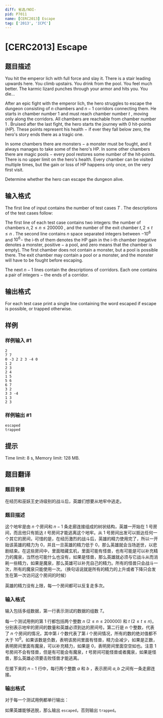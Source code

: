 ```yaml
---
diff: 省选/NOI-
pid: P7011
name: [CERC2013] Escape
tag: ['2013', 'ICPC']
---
```

# [CERC2013] Escape
## 题目描述



You hit the emperor lich with full force and slay it. There is a stair leading upwards here. You climb upstairs. You drink from the pool. You feel much better. The karmic lizard punches through your armor and hits you. You die...

After an epic fight with the emperor lich, the hero struggles to escape the dungeon consisting of $n$ chambers and $n − 1$ corridors connecting them. He starts in chamber number $1$ and must reach chamber number $t$ , moving only along the corridors. All chambers are reachable from chamber number $1$ . Bruised after the last fight, the hero starts the journey with $0$ hit-points $(HP).$ These points represent his health $-$ if ever they fall below zero, the hero's story ends there as a tragic one.

In some chambers there are monsters $-$ a monster must be fought, and it always manages to take some of the hero's HP. In some other chambers there are magic pools $-$ every pool restores some number of the hit-points. There is no upper limit on the hero's health. Every chamber can be visited multiple times, but the gain or loss of HP happens only once, on the very first visit.

Determine whether the hero can escape the dungeon alive.


## 输入格式



The first line of input contains the number of test cases $T$ . The descriptions of the test cases follow:

The first line of each test case contains two integers: the number of chambers $n , 2 \le n \le 200 000$ , and the number of the exit chamber $t , 2 \le t \le n$ . The second line contains $n$ space separated integers between $-10^{6}$ and $10^{6} -$ the i-th of them denotes the HP gain in the i-th chamber (negative denotes a monster, positive $-$ a pool, and zero means that the chamber is empty). The first chamber does not contain a monster, but a pool is possible there. The exit chamber may contain a pool or a monster, and the monster will have to be fought before escaping.

The next $n−1$ lines contain the descriptions of corridors. Each one contains a pair of integers $-$ the ends of a corridor.


## 输出格式



For each test case print a single line containing the word escaped if escape is possible, or trapped otherwise.


## 样例

### 样例输入 #1
```
2
7 7
0 -3 2 2 3 -4 0
1 2
2 3
2 4
1 5
5 6
6 7
3 2
3 3 -4
1 3
2 3

```
### 样例输出 #1
```
escaped
trapped

```
## 提示

Time limit: 8 s, Memory limit: 128 MB. 


## 题目翻译

### 题目背景

在经历和巫妖王史诗级别的战斗后，英雄们想要从地牢中逃走。

### 题目描述

这个地牢是由 $n$ 个房间和 $n-1$ 条走廊连接组成的树状结构，英雄一开始在 $1$ 号房间，而且他只有抵达 $t$ 号房间才能逃离这个地牢。从 $1$ 号房间出发可以抵达任何一个其它的房间，可惜的是，在经历激烈的战斗后，英雄的精力使用完了，所以一开始该英雄的精力为 $0$，并且一旦英雄的精力低于 $0$，那么英雄就会当场逝世，以悲剧结束。在这些房间中，里面暗藏玄机，里面可能有怪兽，也有可能是可以补充精力的魔泉，当然也可能什么也没有，如果是怪兽，那么英雄就必须与它战斗从而消耗一些精力，如果是魔泉，那么英雄可以补充自己的精力。所有的怪兽只会战斗一次，所有的魔泉只能使用一次。（换句话说就是所有的精力的上升或者下降只会发生在第一次访问这个房间的时候）

英雄的精力没有上限，每一个房间都可以反复走多次。

### 输入格式

输入包括多组数据，第一行表示测试的数据的组数 $T$。

每一个测试用例的第 $1$ 行都包括两个整数 $n$ $(2 \le n \le 200000 )$ 和 $t$ $(2 \le t \le n)$，分别表示地牢的房间的数量和英雄必须到达的房间号。第二行是 $n$ 个整数，代表了 $n$ 个房间的情况，其中第 $i$ 个数代表了第 $i$ 个房间情况，所有的数的绝对值都不大于 $10^{6}$。如果该数是负数，表明该房间里面有怪兽，精力会减少，如果是正数，表明房间里面有魔泉，可以补充精力，如果是 $0$，表明房间里面空空如也。注意 $1$ 号房间不会有怪兽，但是有可能会有魔泉，$t$ 号房间可能怪兽或者魔泉，如果是怪兽，那么英雄必须要击败怪兽才能逃离。

在接下来的 $n-1$ 行中，每行两个整数 $a$ 和 $b$ ，表示房间 $a, b$ 之间有一条走廊连接。

### 输出格式

对于每一个测试用例都单行输出：

如果英雄能够逃脱，那么输出 `escaped`，否则输出 `trapped`。
